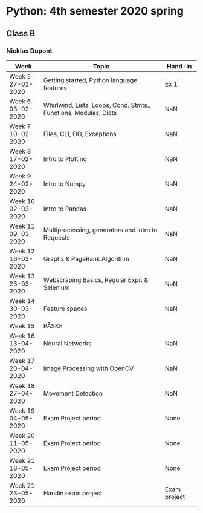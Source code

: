 # Python: 4th semester 2020 spring
## Class B 
### Nicklas Dupont

|Week|Topic|Hand-in|
|--|--|--|
|Week 5<br/>27-01-2020|Getting started, Python language features|[Ex 1](https://github.com/TheDanishWonder/dat4sem2020spring-python/blob/master/01%20class%20exercise.ipynb)|
|Week 6<br/>03-02-2020|Whirlwind, Lists, Loops, Cond. Stmts., Functions, Modules, Dicts|NaN|
|Week 7<br/>10-02-2020|Files, CLI, OO, Exceptions|NaN|
|Week 8<br/>17-02-2020|Intro to Plotting|NaN|
|Week 9<br/>24-02-2020|Intro to Numpy|NaN|
|Week 10<br/>02-03-2020|Intro to Pandas|NaN|
|Week 11<br/>09-03-2020|Multiprocessing, generators and intro to Requests|NaN|
|Week 12<br/>16-03-2020|Graphs & PageRank Algorithm|NaN|
|Week 13<br/>23-03-2020|Webscraping Basics, Regular Expr. & Selenium|NaN|
|Week 14<br/>30-03-2020|Feature spaces|NaN|
|Week 15<br/>|PÅSKE|
|Week 16<br/>13-04-2020|Neural Networks|NaN|
|Week 17<br/>20-04-2020|Image Processing with OpenCV|NaN|
|Week 18<br/>27-04-2020|Movement Detection|NaN|
|Week 19<br/>04-05-2020|Exam Project period|None|
|Week 20<br/>11-05-2020|Exam Project period|None|
|Week 21<br/>18-05-2020|Exam Project period|None|
|Week 21<br/>23-05-2020|Handin exam project|Exam project|  


